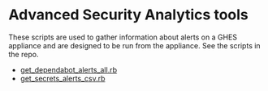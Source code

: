 # Advanced Security Analytics tools

These scripts are used to gather information about alerts on a GHES appliance and are designed to be run from the appliance. See the scripts in the repo.

- [get_dependabot_alerts_all.rb](https://github.com/colossus9/advanced-security-analytics/blob/main/get_dependabot_alerts_all.rb)
- [get_secrets_alerts_csv.rb](https://github.com/colossus9/advanced-security-analytics/blob/main/get_secrets_alerts_csv.rb)
